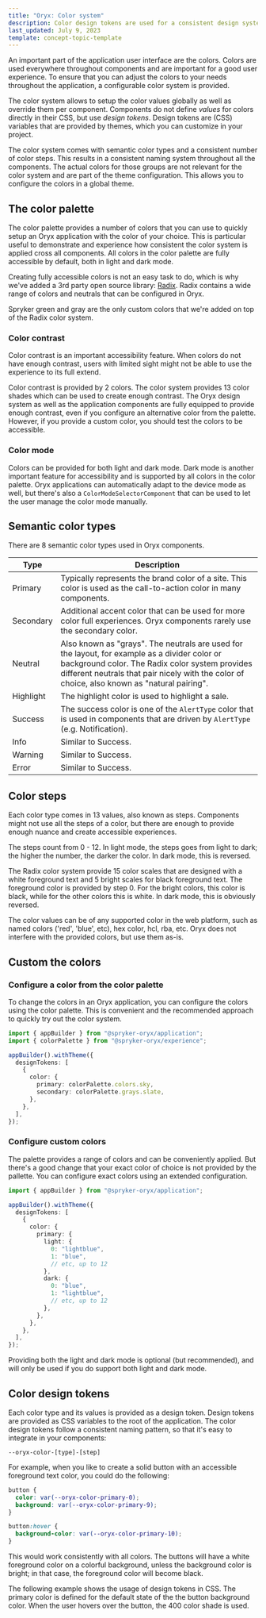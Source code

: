 ```yaml
---
title: "Oryx: Color system"
description: Color design tokens are used for a consistent design system through the components in Oryx applications
last_updated: July 9, 2023
template: concept-topic-template
---
```


An important part of the application user interface are the colors. Colors are used everywhere throughout components and are important for a good user experience. To ensure that you can adjust the colors to your needs throughout the application, a configurable color system is provided.

The color system allows to setup the color values globally as well as override them per component. Components do not define _values_ for colors directly in their CSS, but use _design tokens_. Design tokens are (CSS) variables that are provided by themes, which you can customize in your project.

The color system comes with semantic color types and a consistent number of color steps. This results in a consistent naming system throughout all the components. The actual colors for those groups are not relevant for the color system and are part of the theme configuration. This allows you to configure the colors in a global theme.

## The color palette

The color palette provides a number of colors that you can use to quickly setup an Oryx application with the color of your choice. This is particular useful to demonstrate and experience how consistent the color system is applied cross all components. All colors in the color palette are fully accessible by default, both in light and dark mode.

Creating fully accessible colors is not an easy task to do, which is why we've added a 3rd party open source library: [Radix](https://www.radix-ui.com/docs/colors/palette-composition/scales). Radix contains a wide range of colors and neutrals that can be configured in Oryx.

Spryker green and gray are the only custom colors that we're added on top of the Radix color system.

### Color contrast

Color contrast is an important accessibility feature. When colors do not have enough contrast, users with limited sight might not be able to use the experience to its full extend.

Color contrast is provided by 2 colors. The color system provides 13 color shades which can be used to create enough contrast. The Oryx design system as well as the application components are fully equipped to provide enough contrast, even if you configure an alternative color from the palette. However, if you provide a custom color, you should test the colors to be accessible.

### Color mode

Colors can be provided for both light and dark mode. Dark mode is another important feature for accessibility and is supported by all colors in the color palette. Oryx applications can automatically adapt to the device mode as well, but there's also a `ColorModeSelectorComponent` that can be used to let the user manage the color mode manually.

## Semantic color types

There are 8 semantic color types used in Oryx components.

| Type      | Description                                                                                                                                                                                                                                     |
| --------- | ----------------------------------------------------------------------------------------------------------------------------------------------------------------------------------------------------------------------------------------------- |
| Primary   | Typically represents the brand color of a site. This color is used as the call-to-action color in many components.                                                                                                                              |
| Secondary | Additional accent color that can be used for more color full experiences. Oryx components rarely use the secondary color.                                                                                                                       |
| Neutral   | Also known as "grays". The neutrals are used for the layout, for example as a divider color or background color. The Radix color system provides different neutrals that pair nicely with the color of choice, also known as "natural pairing". |
| Highlight | The highlight color is used to highlight a sale.                                                                                                                                                                                                |
| Success   | The success color is one of the `AlertType` color that is used in components that are driven by `AlertType` (e.g. Notification).                                                                                                                |
| Info      | Similar to Success.                                                                                                                                                                                                                             |
| Warning   | Similar to Success.                                                                                                                                                                                                                             |
| Error     | Similar to Success.                                                                                                                                                                                                                             |

## Color steps

Each color type comes in 13 values, also known as steps. Components might not use all the steps of a color, but there are enough to provide enough nuance and create accessible experiences.

The steps count from 0 - 12. In light mode, the steps goes from light to dark; the higher the number, the darker the color. In dark mode, this is reversed.

The Radix color system provide 15 color scales that are designed with a white foreground text and 5 bright scales for black foreground text. The foreground color is provided by step 0. For the bright colors, this color is black, while for the other colors this is white. In dark mode, this is obviously reversed.

The color values can be of any supported color in the web platform, such as named colors ('red', 'blue', etc), hex color, hcl, rba, etc. Oryx does not interfere with the provided colors, but use them as-is.

## Custom the colors

### Configure a color from the color palette

To change the colors in an Oryx application, you can configure the colors using the color palette. This is convenient and the recommended approach to quickly try out the color system.

```ts
import { appBuilder } from "@spryker-oryx/application";
import { colorPalette } from "@spryker-oryx/experience";

appBuilder().withTheme({
  designTokens: [
    {
      color: {
        primary: colorPalette.colors.sky,
        secondary: colorPalette.grays.slate,
      },
    },
  ],
});
```

### Configure custom colors

The palette provides a range of colors and can be conveniently applied. But there's a good change that your exact color of choice is not provided by the pallette. You can configure exact colors using an extended configuration.

```ts
import { appBuilder } from "@spryker-oryx/application";

appBuilder().withTheme({
  designTokens: [
    {
      color: {
        primary: {
          light: {
            0: "lightblue",
            1: "blue",
            // etc, up to 12
          },
          dark: {
            0: "blue",
            1: "lightblue",
            // etc, up to 12
          },
        },
      },
    },
  ],
});
```

Providing both the light and dark mode is optional (but recommended), and will only be used if you do support both light and dark mode.

## Color design tokens

Each color type and its values is provided as a design token. Design tokens are provided as CSS variables to the root of the application. The color design tokens follow a consistent naming pattern, so that it's easy to integrate in your components:

`--oryx-color-[type]-[step]`

For example, when you like to create a solid button with an accessible foreground text color, you could do the following:

```css
button {
  color: var(--oryx-color-primary-0);
  background: var(--oryx-color-primary-9);
}

button:hover {
  background-color: var(--oryx-color-primary-10);
}
```

This would work consistently with all colors. The buttons will have a white foreground color on a colorful background, unless the background color is bright; in that case, the foreground color will become black.

The following example shows the usage of design tokens in CSS. The primary color is defined for the default state of the the button background color. When the user hovers over the button, the 400 color shade is used.
